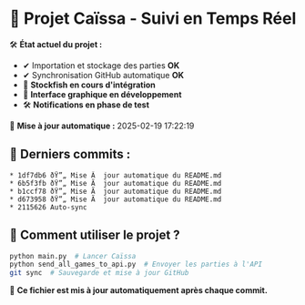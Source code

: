 ﻿# 📌 Projet Caïssa - Suivi en Temps Réel

🛠️ **État actuel du projet :**
- ✔ Importation et stockage des parties **OK**
- ✔ Synchronisation GitHub automatique **OK**
- 🔄 **Stockfish en cours d'intégration**
- 🔄 **Interface graphique en développement**
- 🛠 **Notifications en phase de test**

📅 **Mise à jour automatique :** 2025-02-19 17:22:19

## 🔄 Derniers commits :
```
* 1df7db6 ðŸ”„ Mise Ã  jour automatique du README.md
* 6b5f3fb ðŸ”„ Mise Ã  jour automatique du README.md
* b1ccf78 ðŸ”„ Mise Ã  jour automatique du README.md
* d673958 ðŸ”„ Mise Ã  jour automatique du README.md
* 2115626 Auto-sync
```

## 💾 Comment utiliser le projet ?
```bash
python main.py  # Lancer Caïssa
python send_all_games_to_api.py  # Envoyer les parties à l'API
git sync  # Sauvegarde et mise à jour GitHub
```

🔄 **Ce fichier est mis à jour automatiquement après chaque commit.**
